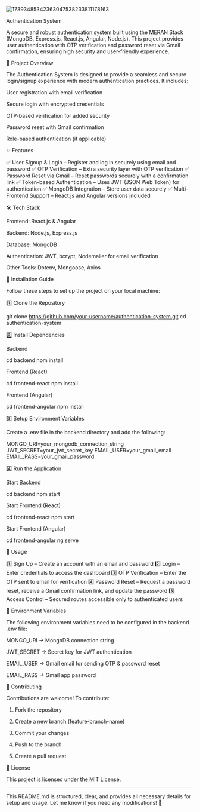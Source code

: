 ![17393485342363047538233811178163](https://github.com/user-attachments/assets/82f8edc2-eeb1-4e96-8fb3-93c36455fee8)

Authentication System

A secure and robust authentication system built using the MERAN Stack (MongoDB, Express.js, React.js, Angular, Node.js). This project provides user authentication with OTP verification and password reset via Gmail confirmation, ensuring high security and user-friendly experience.

🚀 Project Overview

The Authentication System is designed to provide a seamless and secure login/signup experience with modern authentication practices. It includes:

User registration with email verification

Secure login with encrypted credentials

OTP-based verification for added security

Password reset with Gmail confirmation

Role-based authentication (if applicable)


✨ Features

✅ User Signup & Login – Register and log in securely using email and password
✅ OTP Verification – Extra security layer with OTP verification
✅ Password Reset via Gmail – Reset passwords securely with a confirmation link
✅ Token-based Authentication – Uses JWT (JSON Web Token) for authentication
✅ MongoDB Integration – Store user data securely
✅ Multi-Frontend Support – React.js and Angular versions included

🛠 Tech Stack

Frontend: React.js & Angular

Backend: Node.js, Express.js

Database: MongoDB

Authentication: JWT, bcrypt, Nodemailer for email verification

Other Tools: Dotenv, Mongoose, Axios


📌 Installation Guide

Follow these steps to set up the project on your local machine:

1️⃣ Clone the Repository

git clone https://github.com/your-username/authentication-system.git
cd authentication-system

2️⃣ Install Dependencies

Backend

cd backend
npm install

Frontend (React)

cd frontend-react
npm install

Frontend (Angular)

cd frontend-angular
npm install

3️⃣ Setup Environment Variables

Create a .env file in the backend directory and add the following:

MONGO_URI=your_mongodb_connection_string
JWT_SECRET=your_jwt_secret_key
EMAIL_USER=your_gmail_email
EMAIL_PASS=your_gmail_password

4️⃣ Run the Application

Start Backend

cd backend
npm start

Start Frontend (React)

cd frontend-react
npm start

Start Frontend (Angular)

cd frontend-angular
ng serve

📌 Usage

1️⃣ Sign Up – Create an account with an email and password
2️⃣ Login – Enter credentials to access the dashboard
3️⃣ OTP Verification – Enter the OTP sent to email for verification
4️⃣ Password Reset – Request a password reset, receive a Gmail confirmation link, and update the password
5️⃣ Access Control – Secured routes accessible only to authenticated users

🔑 Environment Variables

The following environment variables need to be configured in the backend .env file:

MONGO_URI → MongoDB connection string

JWT_SECRET → Secret key for JWT authentication

EMAIL_USER → Gmail email for sending OTP & password reset

EMAIL_PASS → Gmail app password


🤝 Contributing

Contributions are welcome! To contribute:

1. Fork the repository


2. Create a new branch (feature-branch-name)


3. Commit your changes


4. Push to the branch


5. Create a pull request



📜 License

This project is licensed under the MIT License.


---

This README.md is structured, clear, and provides all necessary details for setup and usage. Let me know if you need any modifications! 🚀

